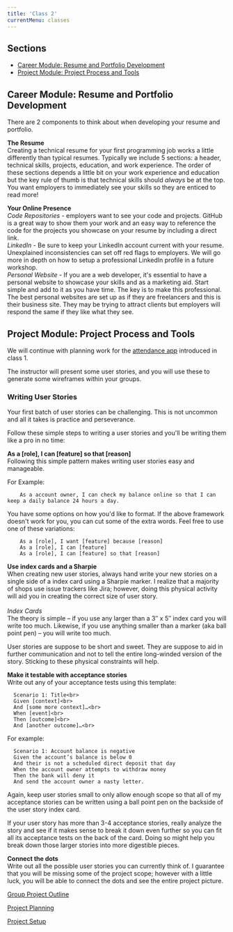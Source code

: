 ```yaml
---
title: 'Class 2'
currentMenu: classes
---
```


## Sections

- [Career Module: Resume and Portfolio Development](#career-module-resume-and-portfolio-development)
- [Project Module: Project Process and Tools](#project-module-project-process)

## Career Module: Resume and Portfolio Development

There are 2 components to think about when developing your resume and portfolio.

**The Resume**<br>
      Creating a technical resume for your first programming job works a little differently than typical resumes. Typically we include 5 sections: a header, technical skills, projects, education, and work experience. The order of these sections depends a little bit on your work experience and education but the key rule of thumb is that technical skills should _always_ be at the top. You want employers to immediately see your skills so they are enticed to read more!


**Your Online Presence**<br>
        *Code Repositories* - employers want to see your code and projects. GitHub is a great way to show them your work and an easy way to reference the code for the projects you showcase on your resume by including a direct link.
    <br>
        *LinkedIn* - Be sure to keep your LinkedIn account current with your resume. Unexplained inconsistencies can set off red flags to employers. We will go more in depth on how to setup a professional LinkedIn profile in a future workshop.
    <br>
        *Personal Website* - If you are a web developer, it's essential to have a personal website to showcase your skills and as a marketing aid. Start simple and add to it as you have time. The key is to make this professional. The best personal websites are set up as if they are freelancers and this is their business site. They may be trying to attract clients but employers will respond the same if they like what they see.



## Project Module: Project Process and Tools

We will continue with planning work for the [attendance app](../1/) introduced in class 1.

The instructor will present some user stories, and you will use these to generate some wireframes within your groups.

### Writing User Stories

Your first batch of user stories can be challenging. This is not uncommon and all it takes is practice and perseverance.

Follow these simple steps to writing a user stories and you'll be writing them like a pro in no time:

**As a [role], I can [feature] so that [reason]**<br>
  Following this simple pattern makes writing user stories easy and manageable.

  For Example:<br>

        As a account owner, I can check my balance online so that I can keep a daily balance 24 hours a day.

  You have some options on how you'd like to format. If the above framework doesn't work for you, you can cut some of the extra words. Feel free to use one of these variations:

        As a [role], I want [feature] because [reason]
        As a [role], I can [feature]
        As a [role], I can [feature] so that [reason]

**Use index cards and a Sharpie**<br>
  When creating new user stories, always hand write your new stories on a single side of a index card using a Sharpie marker. I realize that a majority of shops use issue trackers like Jira; however, doing this physical activity will aid you in creating the correct size of user story.<br><br>
  _Index Cards_<br>
  The theory is simple – if you use any larger than a 3″ x 5″ index card you will write too much. Likewise, if you use anything smaller than a marker (aka ball point pen) – you will write too much.

  User stories are suppose to be short and sweet. They are suppose to aid in further communication and not to tell the entire long-winded version of the story. Sticking to these physical constraints will help.

**Make it testable with acceptance stories**<br>
Write out any of your acceptance tests using this template:

      Scenario 1: Title<br>
      Given [context]<br>
      And [some more context]…<br>
      When [event]<br>
      Then [outcome]<br>
      And [another outcome]…<br>

For example:

      Scenario 1: Account balance is negative
      Given the account’s balance is below 0
      And their is not a scheduled direct deposit that day
      When the account owner attempts to withdraw money
      Then the bank will deny it
      And send the account owner a nasty letter.

Again, keep user stories small to only allow enough scope so that all of my acceptance stories can be written using a ball point pen on the backside of the user story index card.

If your user story has more than 3-4 acceptance stories, really analyze the story and see if it makes sense to break it down even further so you can fit all its acceptance tests on the back of the card. Doing so might help you break down those larger stories into more digestible pieces.

**Connect the dots**<br>
Write out all the possible user stories you can currently think of. I guarantee that you will be missing some of the project scope; however with a little luck, you will be able to connect the dots and see the entire project picture.

[Group Project Outline](../assignments/project-outline/)

[Project Planning](../assignments/planning/)

[Project Setup](../assignments/project-setup/)

